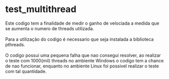 # test_multithread
  Este codigo tem a finalidade de medir o ganho de velociada a medida que se aumenta o numero de threads utilizada.<br><br> Para a utilização do codigo é necessario que seja instalada a biblioteca pthreads.<br><br>  O codigo possui uma pequena falha que nao consegui resolver, ao realizar o teste com 1000(mil) threads no ambiente Windows o codigo tem a chance de nao funcionar, enquanto no ambiente Linux foi possivel realizar o teste com tal quantidade.
